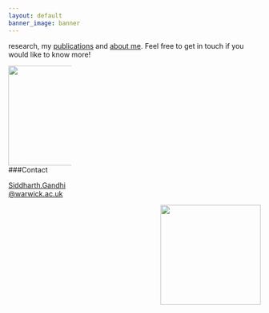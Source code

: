 ```yaml
---
layout: default
banner_image: banner
---
```


<div class="row">
  <div class="column" style="width: 75%>
I am a Research Fellow in the Astronomy and Astrophysics group at the University of Warwick working with Dr Matteo Brogi. My work focuses on atmospheric modelling of exoplanets and comparisons with space and ground based observations to constrain their properties, with the eventual goal of studying rocky Earth-like planets in the habitable zone which have the potential for biosignatures.

On this website, you can find information about my [research]({{site.baseurl}}/research.html), my [publications]({{site.baseurl}}/publications.html) and [about me]({{site.baseurl}}/aboutme.html). Feel free to get in touch if you would like to know more!
</div>
  <div class="column" style="width: 25%"><img style="float: right; width: 200px" src="{{site.baseurl}}/images/gandhi.png">
  
  ###Contact
  
  
   Siddharth.Gandhi@warwick.ac.uk
</div>
</div>

<img style="float: right; width: 200px" src="{{site.baseurl}}/images/gandhi.png">
